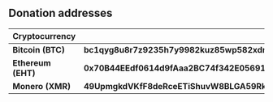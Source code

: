 ## Donation addresses
| Cryptocurrency     | Addresses                                                             |
|--------------------|-----------------------------------------------------------------------|
| **Bitcoin (BTC)**  | **bc1qyg8u8r7z9235h7y9982kuz85wp582xdmkhm0hc**                        |
| **Ethereum (EHT)** | **0x70B44EEdf0614d9fAaa2BC74f342E056919cEA2E**                        |
| **Monero (XMR)**     | **49UpmgkdVKfF8deRceETiShuvW8BLGA59RkTRKbiwnxD4RAPUFebaztFQH9AbQuFxi5NjKoAbFcXpVRUosnXhTJ3PXrKAqv** |
